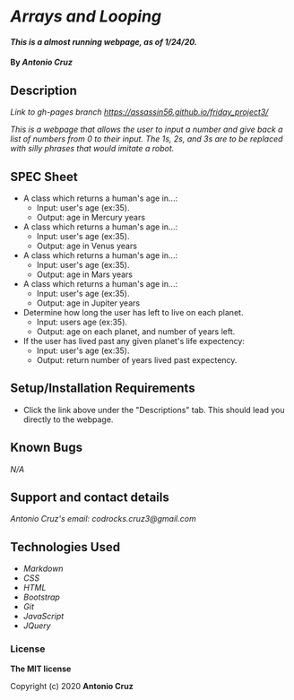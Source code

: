 # _Arrays and Looping_

#### _This is a almost running webpage, as of 1/24/20._

#### By _**Antonio Cruz**_

## Description

_Link to gh-pages branch_
_https://assassin56.github.io/friday_project3/_

_This is a webpage that allows the user to input a number and give back a list of numbers from 0 to their input. The 1s, 2s, and 3s are to be replaced with silly phrases that would imitate a robot._

## SPEC Sheet

* A class which returns a human's age in...:
   * Input: user's age (ex:35).
   * Output: age in Mercury years
* A class which returns a human's age in...:
   * Input: user's age (ex:35).
   * Output: age in Venus years
* A class which returns a human's age in...:
   * Input: user's age (ex:35).
   * Output: age in Mars years
* A class which returns a human's age in...:
   * Input: user's age (ex:35).
   * Output: age in Jupiter years
* Determine how long the user has left to live on each planet.
   * Input: users age (ex:35).
   * Output: age on each planet, and number of years left.
* If the user has lived past any given planet's life expectency:
   * Input: user's age (ex:35).
   * Output: return number of years lived past expectency.


## Setup/Installation Requirements

* Click the link above under the "Descriptions" tab. This should lead you directly to the webpage.

## Known Bugs

_N/A_

## Support and contact details

_Antonio Cruz's email:_
_codrocks.cruz3@gmail.com_

## Technologies Used

* _Markdown_
* _CSS_
* _HTML_
* _Bootstrap_
* _Git_
* _JavaScript_
* _JQuery_

### License

**The MIT license**

Copyright (c) 2020 **Antonio Cruz**